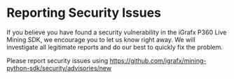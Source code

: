 # Reporting Security Issues

If you believe you have found a security vulnerability in the iGrafx P360 Live Mining SDK, we encourage you to let us know right away. We will investigate all legitimate reports and do our best to quickly fix the problem.

Please report security issues using https://github.com/igrafx/mining-python-sdk/security/advisories/new

